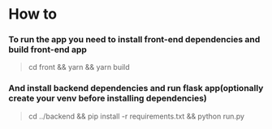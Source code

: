 # How to
### To run the app you need to install front-end dependencies and build front-end app
> cd front && yarn && yarn build
### And install backend dependencies and run flask app(optionally create your venv before installing dependencies)
> cd ../backend && pip install -r requirements.txt && python run.py